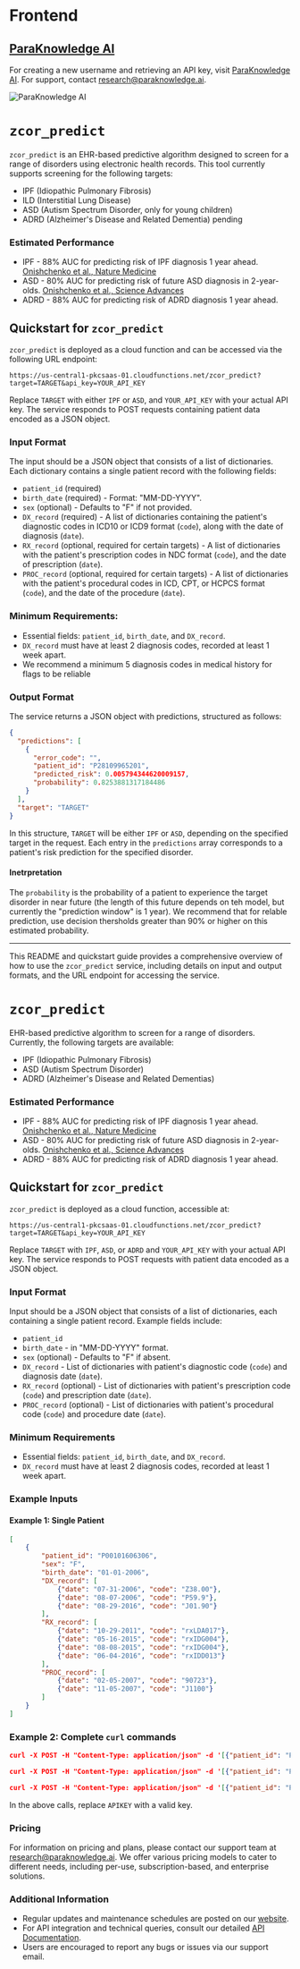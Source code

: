 # Frontend 

## [ParaKnowledge AI](https://paraknowledge.ai)

For creating a new username and retrieving an API key, visit [ParaKnowledge AI](https://paraknowledge.ai). For support, contact [research@paraknowledge.ai](mailto:research@paraknowledge.ai).

![ParaKnowledge AI](./frontend.png?raw=true)


# `zcor_predict`

`zcor_predict` is an EHR-based predictive algorithm designed to screen for a range of disorders using electronic health records. This tool currently supports screening for the following targets:

- IPF (Idiopathic Pulmonary Fibrosis)
- ILD (Interstitial Lung Disease)
- ASD (Autism Spectrum Disorder, only for young children)
- ADRD (Alzheimer's Disease and Related Dementia) pending

### Estimated Performance

- IPF - 88% AUC for predicting risk of IPF diagnosis 1 year ahead. [Onishchenko et al., Nature Medicine](https://www.science.org/doi/10.1126/sciadv.abf0354)
- ASD - 80% AUC for predicting risk of future ASD diagnosis in 2-year-olds. [Onishchenko et al., Science Advances](https://www.science.org/doi/10.1126/sciadv.abf0354)
- ADRD - 88% AUC for predicting risk of ADRD diagnosis 1 year ahead.


## Quickstart for `zcor_predict`

`zcor_predict` is deployed as a cloud function and can be accessed via the following URL endpoint:

```
https://us-central1-pkcsaas-01.cloudfunctions.net/zcor_predict?target=TARGET&api_key=YOUR_API_KEY
```

Replace `TARGET` with either `IPF` or `ASD`, and `YOUR_API_KEY` with your actual API key. The service responds to POST requests containing patient data encoded as a JSON object.

### Input Format

The input should be a JSON object that consists of a list of dictionaries. Each dictionary contains a single patient record with the following fields:

- `patient_id` (required)
- `birth_date` (required) - Format: "MM-DD-YYYY".
- `sex` (optional) - Defaults to "F" if not provided.
- `DX_record` (required) - A list of dictionaries containing the patient's diagnostic codes in ICD10 or ICD9 format (`code`), along with the date of diagnosis (`date`).
- `RX_record` (optional, required for certain targets) - A list of dictionaries with the patient's prescription codes in NDC format (`code`), and the date of prescription (`date`).
- `PROC_record` (optional, required for certain targets) - A list of dictionaries with the patient's procedural codes in ICD, CPT, or HCPCS format (`code`), and the date of the procedure (`date`).

### Minimum Requirements:

- Essential fields: `patient_id`, `birth_date`, and `DX_record`.
- `DX_record` must have at least 2 diagnosis codes, recorded at least 1 week apart.
- We recommend a minimum 5 diagnosis codes in medical history for flags to be reliable

### Output Format

The service returns a JSON object with predictions, structured as follows:

```json
{
  "predictions": [
    {
      "error_code": "",
      "patient_id": "P28109965201",
      "predicted_risk": 0.005794344620009157,
      "probability": 0.8253881317184486
    }
  ],
  "target": "TARGET"
}
```

In this structure, `TARGET` will be either `IPF` or `ASD`, depending on the specified target in the request. Each entry in the `predictions` array corresponds to a patient's risk prediction for the specified disorder.


#### Inetrpretation

The `probability` is the probability of a patient to experience the target disorder in near future (the length of this future depends on teh model, but currently the "prediction window" is 1 year).
We recommend that for relable prediction, use decision thersholds greater than 90% or higher on this estimated probability.


---

This README and quickstart guide provides a comprehensive overview of how to use the `zcor_predict` service, including details on input and output formats, and the URL endpoint for accessing the service.

# `zcor_predict`

EHR-based predictive algorithm to screen for a range of disorders. Currently, the following targets are available:

- IPF (Idiopathic Pulmonary Fibrosis)
- ASD (Autism Spectrum Disorder)
- ADRD (Alzheimer's Disease and Related Dementias)

### Estimated Performance

- IPF - 88% AUC for predicting risk of IPF diagnosis 1 year ahead. [Onishchenko et al., Nature Medicine](https://www.science.org/doi/10.1126/sciadv.abf0354)
- ASD - 80% AUC for predicting risk of future ASD diagnosis in 2-year-olds. [Onishchenko et al., Science Advances](https://www.science.org/doi/10.1126/sciadv.abf0354)
- ADRD - 88% AUC for predicting risk of ADRD diagnosis 1 year ahead.


## Quickstart for `zcor_predict`

`zcor_predict` is deployed as a cloud function, accessible at:
```
https://us-central1-pkcsaas-01.cloudfunctions.net/zcor_predict?target=TARGET&api_key=YOUR_API_KEY
```
Replace `TARGET` with `IPF`, `ASD`, or `ADRD` and `YOUR_API_KEY` with your actual API key. The service responds to POST requests with patient data encoded as a JSON object.

### Input Format

Input should be a JSON object that consists of a list of dictionaries, each containing a single patient record. Example fields include:

- `patient_id`
- `birth_date` - in "MM-DD-YYYY" format.
- `sex` (optional) - Defaults to "F" if absent.
- `DX_record` - List of dictionaries with patient's diagnostic code (`code`) and diagnosis date (`date`).
- `RX_record` (optional) - List of dictionaries with patient's prescription code (`code`) and prescription date (`date`).
- `PROC_record` (optional) - List of dictionaries with patient's procedural code (`code`) and procedure date (`date`).

### Minimum Requirements

- Essential fields: `patient_id`, `birth_date`, and `DX_record`.
- `DX_record` must have at least 2 diagnosis codes, recorded at least 1 week apart.

### Example Inputs

#### Example 1: Single Patient

```json
[
    {
        "patient_id": "P00101606306",
        "sex": "F",
        "birth_date": "01-01-2006",
        "DX_record": [
            {"date": "07-31-2006", "code": "Z38.00"},
            {"date": "08-07-2006", "code": "P59.9"},
            {"date": "08-29-2016", "code": "J01.90"}
        ],
        "RX_record": [
            {"date": "10-29-2011", "code": "rxLDA017"},
            {"date": "05-16-2015", "code": "rxIDG004"},
            {"date": "08-08-2015", "code": "rxIDG004"},
            {"date": "06-04-2016", "code": "rxIDD013"}
        ],
        "PROC_record": [
            {"date": "02-05-2007", "code": "90723"},
            {"date": "11-05-2007", "code": "J1100"}
        ]
    }
]
```


### Example 2: Complete `curl` commands

```json
curl -X POST -H "Content-Type: application/json" -d '[{"patient_id": "P28109965201", "sex": "M", "age": 89, "birth_date": "01-01-1921", "fips": "35644", "DX_record": [{"date": "12-16-2011", "code": "R09.02"}, {"date": "12-30-2011", "code": "H04.129"}, {"date": "12-30-2011", "code": "H02.109"}], "RX_record": [], "PROC_record": [{"date": "09-28-2012", "code": "71100"}]}]' "https://us-central1-pkcsaas-01.cloudfunctions.net/zcor_predict?target=IPF&api_key=APIKEY"
```


```json
curl -X POST -H "Content-Type: application/json" -d '[{"patient_id": "P28109965201", "sex": "M", "age": 89, "birth_date": "01-01-1921", "fips": "35644", "DX_record": [{"date": "01-08-2010", "code": "M15.9"}, {"date": "01-08-2010", "code": "I51.9"}], "RX_record": [], "PROC_record": [{"date": "12-30-2011", "code": "92014"},{"date": "09-28-2012", "code": "72170"}, {"date": "09-28-2012", "code": "71100"}]}]' "https://us-central1-pkcsaas-01.cloudfunctions.net/zcor_predict?target=IPF&api_key=APIKEY"
```

```json
curl -X POST -H "Content-Type: application/json" -d '[{"patient_id": "P28109965201","birth_date": "01-01-1921", "DX_record": [{"date": "01-08-2010", "code": "M15.9"}, {"date": "01-08-2010", "code": "I51.9"}], "RX_record": [], "PROC_record": []}]' "https://us-central1-pkcsaas-01.cloudfunctions.net/zcor_predict?target=IPF&api_key=APIKEY"
```

In the above calls, replace `APIKEY` with a valid key. 



### Pricing

For information on pricing and plans, please contact our support team at [research@paraknowledge.ai](mailto:research@paraknowledge.ai). We offer various pricing models to cater to different needs, including per-use, subscription-based, and enterprise solutions.

### Additional Information

- Regular updates and maintenance schedules are posted on our [website](https://paraknowledge.ai).
- For API integration and technical queries, consult our detailed [API Documentation](#).
- Users are encouraged to report any bugs or issues via our support email.

